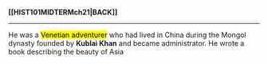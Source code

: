 **[[HIST101MIDTERMch21|BACK]]**

---
He was a <mark class="hltr-lightgreen">Venetian adventurer</mark> who had lived in China during the Mongol dynasty founded by **Kublai Khan** and became administrator. He wrote a book describing the beauty of Asia